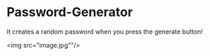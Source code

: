 # Password-Generator 
It creates a random password when you press the generate button! 

<img src="image.jpg""/>
